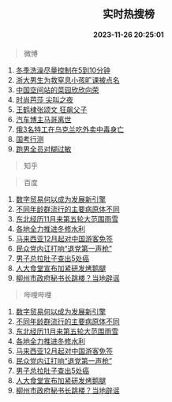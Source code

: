 <div align="center"><h2>实时热搜榜</h2><h4>2023-11-26 20:25:01</h4></div>

> 微博  

1. [冬季洗澡尽量控制在5到10分钟](https://s.weibo.com/weibo?q=%23%E5%86%AC%E5%AD%A3%E6%B4%97%E6%BE%A1%E5%B0%BD%E9%87%8F%E6%8E%A7%E5%88%B6%E5%9C%A85%E5%88%B010%E5%88%86%E9%92%9F%23&t=31&band_rank=1&Refer=top)<br />
2. [浙大男生为救窒息小孩旷课被点名](https://s.weibo.com/weibo?q=%23%E6%B5%99%E5%A4%A7%E7%94%B7%E7%94%9F%E4%B8%BA%E6%95%91%E7%AA%92%E6%81%AF%E5%B0%8F%E5%AD%A9%E6%97%B7%E8%AF%BE%E8%A2%AB%E7%82%B9%E5%90%8D%23&t=31&band_rank=2&Refer=top)<br />
3. [中国空间站的菜园欣欣向荣](https://s.weibo.com/weibo?q=%23%E4%B8%AD%E5%9B%BD%E7%A9%BA%E9%97%B4%E7%AB%99%E7%9A%84%E8%8F%9C%E5%9B%AD%E6%AC%A3%E6%AC%A3%E5%90%91%E8%8D%A3%23&t=31&band_rank=3&Refer=top)<br />
4. [时尚芭莎 尖叫之夜](https://s.weibo.com/weibo?q=%E6%97%B6%E5%B0%9A%E8%8A%AD%E8%8E%8E%20%E5%B0%96%E5%8F%AB%E4%B9%8B%E5%A4%9C&t=31&band_rank=4&Refer=top)<br />
5. [王鹤棣张颂文 狂飙父子](https://s.weibo.com/weibo?q=%E7%8E%8B%E9%B9%A4%E6%A3%A3%E5%BC%A0%E9%A2%82%E6%96%87%20%E7%8B%82%E9%A3%99%E7%88%B6%E5%AD%90&t=31&band_rank=5&Refer=top)<br />
6. [汽车博主马哥离世](https://s.weibo.com/weibo?q=%E6%B1%BD%E8%BD%A6%E5%8D%9A%E4%B8%BB%E9%A9%AC%E5%93%A5%E7%A6%BB%E4%B8%96&t=31&band_rank=6&Refer=top)<br />
7. [俄3名特工在乌克兰吃外卖中毒身亡](https://s.weibo.com/weibo?q=%23%E4%BF%843%E5%90%8D%E7%89%B9%E5%B7%A5%E5%9C%A8%E4%B9%8C%E5%85%8B%E5%85%B0%E5%90%83%E5%A4%96%E5%8D%96%E4%B8%AD%E6%AF%92%E8%BA%AB%E4%BA%A1%23&t=31&band_rank=7&Refer=top)<br />
8. [国考行测](https://s.weibo.com/weibo?q=%E5%9B%BD%E8%80%83%E8%A1%8C%E6%B5%8B&t=31&band_rank=8&Refer=top)<br />
9. [跑男全员对糊过敏](https://s.weibo.com/weibo?q=%23%E8%B7%91%E7%94%B7%E5%85%A8%E5%91%98%E5%AF%B9%E7%B3%8A%E8%BF%87%E6%95%8F%23&t=31&band_rank=9&Refer=top)<br />

> 知乎  


> 百度  

1. [数字贸易何以成为发展新引擎](https://www.baidu.com/s?wd=%E6%95%B0%E5%AD%97%E8%B4%B8%E6%98%93%E4%BD%95%E4%BB%A5%E6%88%90%E4%B8%BA%E5%8F%91%E5%B1%95%E6%96%B0%E5%BC%95%E6%93%8E&sa=fyb_news&rsv_dl=fyb_news)<br />
2. [不同年龄群流行的主要病原体不同](https://www.baidu.com/s?wd=%E4%B8%8D%E5%90%8C%E5%B9%B4%E9%BE%84%E7%BE%A4%E6%B5%81%E8%A1%8C%E7%9A%84%E4%B8%BB%E8%A6%81%E7%97%85%E5%8E%9F%E4%BD%93%E4%B8%8D%E5%90%8C&sa=fyb_news&rsv_dl=fyb_news)<br />
3. [东北经历11月来第五轮大范围雨雪](https://www.baidu.com/s?wd=%E4%B8%9C%E5%8C%97%E7%BB%8F%E5%8E%8611%E6%9C%88%E6%9D%A5%E7%AC%AC%E4%BA%94%E8%BD%AE%E5%A4%A7%E8%8C%83%E5%9B%B4%E9%9B%A8%E9%9B%AA&sa=fyb_news&rsv_dl=fyb_news)<br />
4. [各地全力推进冬修水利](https://www.baidu.com/s?wd=%E5%90%84%E5%9C%B0%E5%85%A8%E5%8A%9B%E6%8E%A8%E8%BF%9B%E5%86%AC%E4%BF%AE%E6%B0%B4%E5%88%A9&sa=fyb_news&rsv_dl=fyb_news)<br />
5. [马来西亚12月起对中国游客免签](https://www.baidu.com/s?wd=%E9%A9%AC%E6%9D%A5%E8%A5%BF%E4%BA%9A12%E6%9C%88%E8%B5%B7%E5%AF%B9%E4%B8%AD%E5%9B%BD%E6%B8%B8%E5%AE%A2%E5%85%8D%E7%AD%BE&sa=fyb_news&rsv_dl=fyb_news)<br />
6. [民众党内讧打响“退党第一声枪”](https://www.baidu.com/s?wd=%E6%B0%91%E4%BC%97%E5%85%9A%E5%86%85%E8%AE%A7%E6%89%93%E5%93%8D%E2%80%9C%E9%80%80%E5%85%9A%E7%AC%AC%E4%B8%80%E5%A3%B0%E6%9E%AA%E2%80%9D&sa=fyb_news&rsv_dl=fyb_news)<br />
7. [男子总拉肚子查出5处癌](https://www.baidu.com/s?wd=%E7%94%B7%E5%AD%90%E6%80%BB%E6%8B%89%E8%82%9A%E5%AD%90%E6%9F%A5%E5%87%BA5%E5%A4%84%E7%99%8C&sa=fyb_news&rsv_dl=fyb_news)<br />
8. [人大食堂宣布加紧研发烤鹅腿](https://www.baidu.com/s?wd=%E4%BA%BA%E5%A4%A7%E9%A3%9F%E5%A0%82%E5%AE%A3%E5%B8%83%E5%8A%A0%E7%B4%A7%E7%A0%94%E5%8F%91%E7%83%A4%E9%B9%85%E8%85%BF&sa=fyb_news&rsv_dl=fyb_news)<br />
9. [柳州市政府秘书长跳楼？当地辟谣](https://www.baidu.com/s?wd=%E6%9F%B3%E5%B7%9E%E5%B8%82%E6%94%BF%E5%BA%9C%E7%A7%98%E4%B9%A6%E9%95%BF%E8%B7%B3%E6%A5%BC%EF%BC%9F%E5%BD%93%E5%9C%B0%E8%BE%9F%E8%B0%A3&sa=fyb_news&rsv_dl=fyb_news)<br />

> 哔哩哔哩  

1. [数字贸易何以成为发展新引擎](https://www.baidu.com/s?wd=%E6%95%B0%E5%AD%97%E8%B4%B8%E6%98%93%E4%BD%95%E4%BB%A5%E6%88%90%E4%B8%BA%E5%8F%91%E5%B1%95%E6%96%B0%E5%BC%95%E6%93%8E&sa=fyb_news&rsv_dl=fyb_news)<br />
2. [不同年龄群流行的主要病原体不同](https://www.baidu.com/s?wd=%E4%B8%8D%E5%90%8C%E5%B9%B4%E9%BE%84%E7%BE%A4%E6%B5%81%E8%A1%8C%E7%9A%84%E4%B8%BB%E8%A6%81%E7%97%85%E5%8E%9F%E4%BD%93%E4%B8%8D%E5%90%8C&sa=fyb_news&rsv_dl=fyb_news)<br />
3. [东北经历11月来第五轮大范围雨雪](https://www.baidu.com/s?wd=%E4%B8%9C%E5%8C%97%E7%BB%8F%E5%8E%8611%E6%9C%88%E6%9D%A5%E7%AC%AC%E4%BA%94%E8%BD%AE%E5%A4%A7%E8%8C%83%E5%9B%B4%E9%9B%A8%E9%9B%AA&sa=fyb_news&rsv_dl=fyb_news)<br />
4. [各地全力推进冬修水利](https://www.baidu.com/s?wd=%E5%90%84%E5%9C%B0%E5%85%A8%E5%8A%9B%E6%8E%A8%E8%BF%9B%E5%86%AC%E4%BF%AE%E6%B0%B4%E5%88%A9&sa=fyb_news&rsv_dl=fyb_news)<br />
5. [马来西亚12月起对中国游客免签](https://www.baidu.com/s?wd=%E9%A9%AC%E6%9D%A5%E8%A5%BF%E4%BA%9A12%E6%9C%88%E8%B5%B7%E5%AF%B9%E4%B8%AD%E5%9B%BD%E6%B8%B8%E5%AE%A2%E5%85%8D%E7%AD%BE&sa=fyb_news&rsv_dl=fyb_news)<br />
6. [民众党内讧打响“退党第一声枪”](https://www.baidu.com/s?wd=%E6%B0%91%E4%BC%97%E5%85%9A%E5%86%85%E8%AE%A7%E6%89%93%E5%93%8D%E2%80%9C%E9%80%80%E5%85%9A%E7%AC%AC%E4%B8%80%E5%A3%B0%E6%9E%AA%E2%80%9D&sa=fyb_news&rsv_dl=fyb_news)<br />
7. [男子总拉肚子查出5处癌](https://www.baidu.com/s?wd=%E7%94%B7%E5%AD%90%E6%80%BB%E6%8B%89%E8%82%9A%E5%AD%90%E6%9F%A5%E5%87%BA5%E5%A4%84%E7%99%8C&sa=fyb_news&rsv_dl=fyb_news)<br />
8. [人大食堂宣布加紧研发烤鹅腿](https://www.baidu.com/s?wd=%E4%BA%BA%E5%A4%A7%E9%A3%9F%E5%A0%82%E5%AE%A3%E5%B8%83%E5%8A%A0%E7%B4%A7%E7%A0%94%E5%8F%91%E7%83%A4%E9%B9%85%E8%85%BF&sa=fyb_news&rsv_dl=fyb_news)<br />
9. [柳州市政府秘书长跳楼？当地辟谣](https://www.baidu.com/s?wd=%E6%9F%B3%E5%B7%9E%E5%B8%82%E6%94%BF%E5%BA%9C%E7%A7%98%E4%B9%A6%E9%95%BF%E8%B7%B3%E6%A5%BC%EF%BC%9F%E5%BD%93%E5%9C%B0%E8%BE%9F%E8%B0%A3&sa=fyb_news&rsv_dl=fyb_news)<br />
